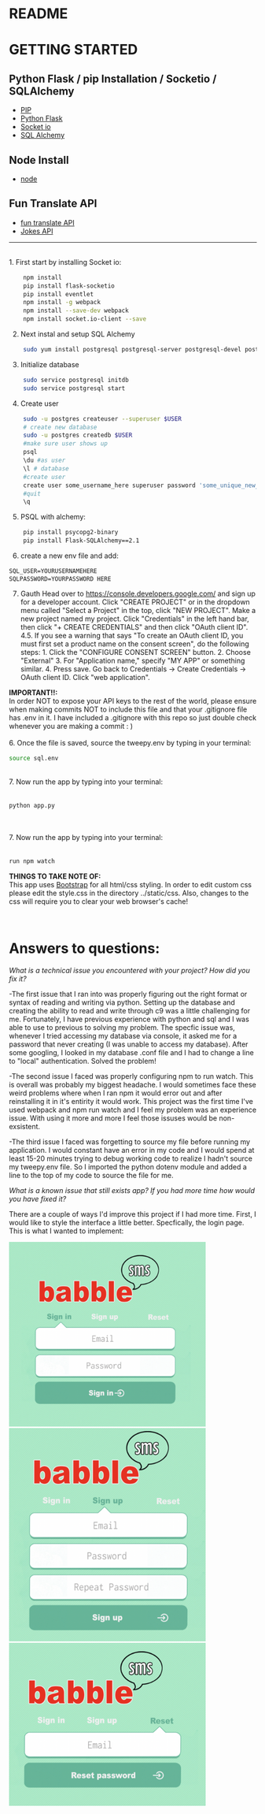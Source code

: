 # README


# GETTING STARTED

## Python Flask / pip Installation / Socketio / SQLAlchemy
* [PIP](https://www.educative.io/edpresso/installing-pip3-in-ubuntu)
* [Python Flask](https://dev.to/sahilrajput/install-flask-and-create-your-first-web-application-2dba)
* [Socket io](https://socket.io/docs/server-installation/)
* [SQL Alchemy](https://www.tutorialspoint.com/sqlalchemy/sqlalchemy_introduction.htm)

## Node Install
* [node](https://nodejs.org/en/download/package-manager/)

## Fun Translate API
* [fun translate API](https://funtranslations.com/api/)
* [Jokes API](https://jokes.one/api/joke/)

<hr />
<br />
1. First start by installing Socket io:

```bash
    npm install
    pip install flask-socketio
    pip install eventlet
    npm install -g webpack
    npm install --save-dev webpack
    npm install socket.io-client --save
```

2. Next instal and setup SQL Alchemy

```bash
    sudo yum install postgresql postgresql-server postgresql-devel postgresql-contrib postgresql-docs
```
3. Initialize database
```bash
    sudo service postgresql initdb
    sudo service postgresql start
```
4. Create user
```bash
    sudo -u postgres createuser --superuser $USER
    # create new database
    sudo -u postgres createdb $USER
    #make sure user shows up
    psql
    \du #as user
    \l # database
    #create user
    create user some_username_here superuser password 'some_unique_new_password_here';
    #quit
    \q
```
5. PSQL with alchemy:
```bash
    pip install psycopg2-binary
    pip install Flask-SQLAlchemy==2.1
```
6. create a new env file and add:

```env
SQL_USER=YOURUSERNAMEHERE
SQLPASSWORD=YOURPASSWORD HERE
```

7. Gauth
Head over to https://console.developers.google.com/ and sign up for a developer account.
Click "CREATE PROJECT" or in the dropdown menu called "Select a Project" in the top, click "NEW PROJECT". Make a new project named my project. Click "Credentials" in the left hand bar, then click "+ CREATE CREDENTIALS" and then click "OAuth client ID".
4.5. If you see a warning that says "To create an OAuth client ID, you must first set a product name on the consent screen", do the following steps: 1. Click the "CONFIGURE CONSENT SCREEN" button. 2. Choose "External" 3. For "Application name," specify "MY APP" or something similar. 4. Press save.
Go back to Credentials -> Create Credentials -> OAuth client ID. Click "web application".

<b>IMPORTANT!!:</b> <br />
In order NOT to expose your API keys to the rest of the world, please ensure when making commits NOT to include this file and that your .gitignore file has .env in it.  I have included a .gitignore with this repo so just double check whenever you are making a commit : )
<br />
<br />
6. Once the file is saved, source the tweepy.env by typing in your terminal:
<br />

```bash
source sql.env
```
<br />
7. Now run the app by typing into your terminal: 
<br />
<br />

```bash
python app.py
```
<br />

<br />
7. Now run the app by typing into your terminal: 
<br />
<br />

```bash
run npm watch
```


<b>THINGS TO TAKE NOTE OF:</b> <br />
This app uses [Bootstrap](https://getbootstrap.com/docs/3.4/getting-started/) for all html/css styling.  In order to edit custom css please edit the style.css in the directory ../static/css.  Also, changes to the css will require you to clear your web browser's cache!

<br />

# Answers to questions:
<em>What is a technical issue you encountered with your project? How did you fix it?</em><br />

-The first issue that I ran into was properly figuring out the right format or syntax of reading and writing via python.  Setting up the database and creating the ability to read and write through c9 was a little challenging for me.  Fortunately, I have previous experience with python and sql and I was able to use to previous to solving my problem.  The specfic issue was, whenever I tried accessing my database via console, it asked me for a password that never creating (I was unable to access my database).  After some googling, I looked in my database .conf file and I had to change a line to "local" authentication.  Solved the problem!

-The second issue I faced was properly configuring npm to run watch.  This is overall was probably my biggest headache.  I would sometimes face these weird problems where when I ran npm it would error out and after reinstalling it in it's entirity it would work.  This project was the first time I've used webpack and npm run watch and I feel my problem was an experience issue.  With using it more and more I feel those issuses would be non-exsistent.

-The third issue I faced was forgetting to source my file before running my application.  I would constant have an error in my code and I would spend at least 15-20 minutes trying to debug working code to realize I hadn't source my tweepy.env file.  So I imported the python dotenv module and added a line to the top of my code to source the file for me.

<em>What is a known issue that still exists app?  If you had more time how would you have fixed it?</em><br />

There are a couple of ways I'd improve this project if I had more time.  First, I would like to style the interface a little better.  Specfically, the login page.  This is what I wanted to implement:


<img src="1.png" alt="drawing" width="400"/>
<img src="2.png" alt="drawing" width="400"/>
<img src="3.png" alt="drawing" width="400"/>

